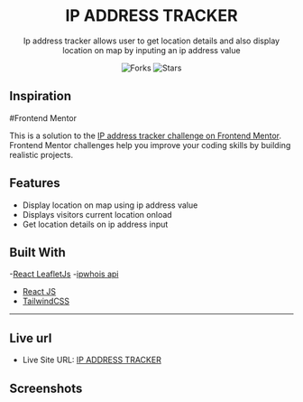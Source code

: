 <div align="center">
<h1 align="center">IP ADDRESS TRACKER </h1>
<p align="center">Ip address tracker allows user to get location details and also display location on map by inputing an ip address value
</p>
 
![Forks](https://img.shields.io/github/forks/Simplyauf/IP-ADDRESS-TRACKER-REACTJS)
![Stars](https://img.shields.io/github/stars/Simplyauf/IP-ADDRESS-TRACKER-REACTJS)

</div>

## Inspiration
 #Frontend Mentor
 
This is a solution to the [IP address tracker challenge on Frontend Mentor](https://www.frontendmentor.io/challenges/ip-address-tracker-I8-0yYAH0). Frontend Mentor challenges help you improve your coding skills by building realistic projects.  

## Features

- Display location on map using ip address value
- Displays visitors current location onload
- Get location details on ip address input


## Built With

-[React LeafletJs](https://react-leaflet.js.org/)
-[ipwhois api](http://ipwho.is/)
- [React JS](https://reactjs.org/)
- [TailwindCSS](https://tailwindcss.com)



---

## Live url

-   Live Site URL: [IP ADDRESS TRACKER](https://ip-address-tracker-auf.netlify.app/)


## Screenshots
